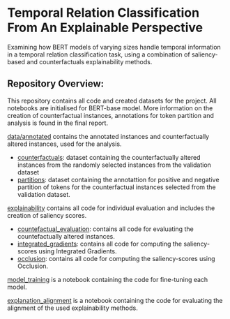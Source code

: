 # Temporal Relation Classification From An Explainable Perspective

Examining how BERT models of varying sizes handle temporal information in a temporal relation classification task, using a combination of saliency-based and counterfactuals explainability methods. 


## Repository Overview: 
This repository contains all code and created datasets for the project. All notebooks are initialised for BERT-base model. More information on the creation of counterfactual instances, annotations for token partition and analysis is found in the final report. 

[data/annotated](https://github.com/seterenziani/TRC-XAI/tree/main/data/annotated) contains the annotated instances and counterfactually altered instances, used for the analysis. 
* [counterfactuals](https://github.com/seterenziani/TRC-XAI/blob/main/data/annotated/counterfactuals.csv): dataset containing the counterfactually altered instances from the randomly selected instances from the validation dataset
* [partitions](https://github.com/seterenziani/TRC-XAI/blob/main/data/annotated/partitions.csv): dataset containing the annotattion for positive and negative partition of tokens for the counterfactual instances selected from the validation dataset.

[explainability](https://github.com/seterenziani/TRC-XAI/tree/main/explainability) contains all code for individual evaluation and includes the creation of saliency scores.  

* [countefactual_evaluation](https://github.com/seterenziani/TRC-XAI/blob/main/explainability/counterfactual_evaluation.ipynb): contains all code for evaluating the countefactually altered instances.
* [integrated_gradients](https://github.com/seterenziani/TRC-XAI/blob/main/explainability/gradients.ipynb): contains all code for computing the saliency-scores using Integrated Gradients.
* [occlusion](https://github.com/seterenziani/TRC-XAI/blob/main/explainability/occlusion.ipynb): contains all code for computing the saliency-scores using Occlusion.


[model_training](https://github.com/seterenziani/TRC-XAI/blob/main/model_training.ipynb) is a notebook containing the code for fine-tuning each model. 

[explanation_alignment](https://github.com/seterenziani/TRC-XAI/blob/main/explanation_alignment.ipynb) is a notebook containing the code for evaluating the alignment of the used explainability methods.
